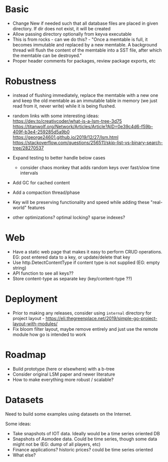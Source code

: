 # Basic
- Change New if needed such that all database files are placed in given directory. If dir does not exist, it will be created
- Allow passing directory optionally from keyva executable
- This is from rocks - can we do this? - "Once a memtable is full, it becomes immutable and replaced by a new memtable. A background thread will flush the content of the memtable into a SST file, after which the memtable can be destroyed."
- Proper header comments for packages, review package exports, etc

# Robustness

- instead of flushing immediately, replace the memtable with a new one and keep the old memtable as an immutable table in memory (we just read from it, never write) while it is being flushed.
- random links with some interesting ideas:
  https://dev.to/creativcoder/what-is-a-lsm-tree-3d75
  https://titanwolf.org/Network/Articles/Article?AID=0e39c4d6-f59b-409f-b3e4-259285d5a9b0
  https://george24601.github.io/2019/12/27/lsm.html
  https://stackoverflow.com/questions/256511/skip-list-vs-binary-search-tree/28270537

- Expand testing to better handle below cases
  - consider chaos monkey that adds random keys over fast/slow time intervals
- Add GC for cached content
- Add a compaction thread/phase
- Key will be preserving functionality and speed while adding these "real-world" features
- other optimizations? optimal locking? sparse indexes?

# Web 
- Have a static web page that makes it easy to perform CRUD operations. EG: post entered data to a key, or update/delete that key
- Use http.DetectContentType if content type is not supplied (EG: empty string)
- API function to see all keys??
- Store content-type as separate key (key/content-type ??)

# Deployment
- Prior to making any releases, consider using `internal` directory for project layout - https://eli.thegreenplace.net/2019/simple-go-project-layout-with-modules/
- Fix bloom filter layout, maybe remove entirely and just use the remote module how go is intended to work

# Roadmap
- Build prototype (here or elsewhere) with a b-tree
- Consider original LSM paper and newer literature
- How to make everything more robust / scalable?

# Datasets

Need to build some examples using datasets on the Internet.

Some ideas:

- Take snapshots of IOT data. Ideally would be a time series oriented DB
- Snapshots of Asmodee data. Could be time series, though some data might not be (EG: dump of all players, etc)
- Finance applications? historic prices? could be time series oriented
- What else?

